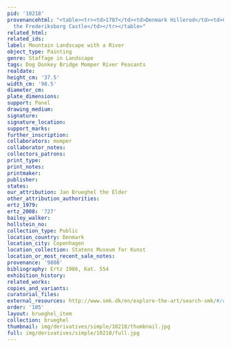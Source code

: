 ```yaml
---
pid: '10218'
provenancehtml: "<table><tr><td>1787</td><td>Denmark Hillerod</td><td>Collection at
  the Frederiksborg Castle</td></tr></table>"
related_html:
related_ids:
label: Mountain Landscape with a River
object_type: Painting
genre: Staffage in Landscape
tags: Dog Donkey Bridge Momper River Peasants
realdate:
height_cm: '37.5'
width_cm: '98.5'
diameter_cm:
plate_dimensions:
support: Panel
drawing_medium:
signature:
signature_location:
support_marks:
further_inscription:
collaborators: momper
collaborator_notes:
collectors_patrons:
print_type:
print_notes:
printmaker:
publisher:
states:
our_attribution: Jan Brueghel the Elder
other_attribution_authorities:
ertz_1979:
ertz_2008: '727'
bailey_walker:
hollstein_no:
collection_type: Public
location_country: Denmark
location_city: Copenhagen
location_collection: Statens Museum for Kunst
location_or_most_recent_sale_notes:
provenance: '9808'
bibliography: Ertz 1986, Kat. 554
exhibition_history:
related_works:
copies_and_variants:
curatorial_files:
external_resources: http://www.smk.dk/en/explore-the-art/search-smk/#/detail/KMSsp216
order: '105'
layout: brueghel_item
collection: brueghel
thumbnail: img/derivatives/simple/10218/thumbnail.jpg
full: img/derivatives/simple/10218/full.jpg
---
```

